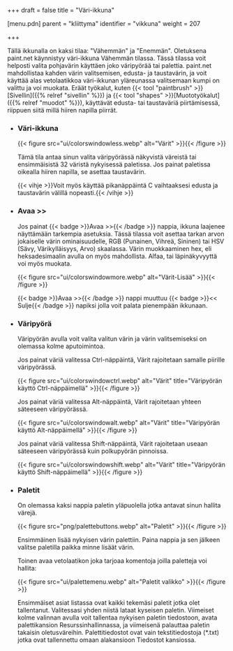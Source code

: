 +++
draft = false
title = "Väri-ikkuna"

[menu.pdn]
    parent = "kliittyma"
    identifier = "vikkuna"
    weight = 207

+++

Tällä ikkunalla on kaksi tilaa: "Vähemmän" ja "Enemmän". Oletuksena paint.net käynnistyy väri-ikkuna Vähemmän tilassa. Tässä tilassa voit helposti
valita pohjavärin käyttäen joko väripyörää tai palettia. paint.net mahdollistaa kahden värin valitsemisen, edusta- ja taustavärin, ja voit käyttää
alas vetolaatikkoa väri-ikkunan yläreunassa valitsemaan kumpi on valittu ja voi muokata. Eräät työkalut, kuten
{{< tool "paintbrush" >}}[Sivellin]({{% relref "sivellin" %}}) ja {{< tool "shapes" >}}[Muototyökalut]({{% relref "muodot" %}}),
käyttävät edusta- tai taustaväriä piirtämisessä, riippuen siitä millä hiiren napilla piirrät.

* ### Väri-ikkuna

    {{< figure src="ui/colorswindowless.webp" alt="Värit" >}}{{< /figure >}}

    Tämä tila antaa sinun valita väripyörässä näkyvistä väreistä tai ensimmäisistä 32 väristä nykyisessä paletissa. Jos painat paletissa oikealla
    hiiren napilla, se asettaa taustavärin.

    {{< vihje >}}Voit myös käyttää pikanäppäintä C vaihtaaksesi edusta ja taustavärin välillä nopeasti.{{< /vihje >}}

* ### Avaa >>

    Jos painat {{< badge >}}Avaa >>{{< /badge >}} nappia, ikkuna laajenee näyttämään tarkempia asetuksia. Tässä tilassa voit asettaa tarkan arvon jokaiselle värin
    ominaisuudelle, RGB (Punainen, Vihreä, Sininen) tai HSV (Sävy, Värikylläisyys, Arvo) skaalassa. Värin muokkaaminen hex, eli heksadesimaalin
    avulla on myös mahdollista. Alfaa, tai läpinäkyvyyttä voi myös muokata.

    {{< figure src="ui/colorswindowmore.webp" alt="Värit-Lisää" >}}{{< /figure >}}

    {{< badge >}}Avaa >>{{< /badge >}} nappi muuttuu {{< badge >}}<< Sulje{{< /badge >}} napiksi jolla voit palata pienempään ikkunaan.

* ### Väripyörä

    Väripyörän avulla voit valita valitun värin ja värin valitsemiseksi on olemassa kolme aputoimintoa.

    Jos painat väriä valitessa Ctrl-näppäintä, Värit rajoitetaan samalle piirille väripyörässä.

    {{< figure src="ui/colorswindowctrl.webp" alt="Värit" title="Väripyörän käyttö Ctrl-näppäimellä" >}}{{< /figure >}}

    Jos painat väriä valitessa Alt-näppäintä, Värit rajoitetaan yhteen säteeseen väripyörässä.

    {{< figure src="ui/colorswindowalt.webp" alt="Värit" title="Väripyörän käyttö Alt-näppäimellä" >}}{{< /figure >}}

    Jos painat väriä valitessa Shift-näppäintä, Värit rajoitetaan useaan säteeseen väripyörässä kuin polkupyörän pinnoissa.

    {{< figure src="ui/colorswindowshift.webp" alt="Värit" title="Väripyörän käyttö Shift-näppäimellä" >}}{{< /figure >}}

* ### Paletit

    On olemassa kaksi nappia paletin yläpuolella jotka antavat sinun hallita värejä.

    {{< figure src="png/palettebuttons.webp" alt="Paletit" >}}{{< /figure >}}

    Ensimmäinen lisää nykyisen värin palettiin. Paina nappia ja sen jälkeen valitse paletilla paikka minne lisäät värin.

    Toinen avaa vetolaatikon joka tarjoaa komentoja joilla paletteja voi hallita:

    {{< figure src="ui/palettemenu.webp" alt="Paletit valikko" >}}{{< /figure >}}

    Ensimmäiset asiat listassa ovat kaikki tekemäsi paletit jotka olet tallentanut. Valitessasi yhden niistä lataat kyseisen paletin. Viimeiset
    kolme valinnan avulla voit tallentaa nykyisen paletin tiedostoon, avata palettikansion Resurssinhallinnassa, ja viimeisenä palauttaa paletin
    takaisin oletusväreihin. Palettitiedostot ovat vain tekstitiedostoja (*.txt) jotka ovat tallennettu omaan alakansioon Tiedostot kansiossa.
